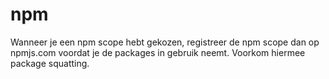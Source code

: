 # npm

Wanneer je een npm scope hebt gekozen, registreer de npm scope dan op npmjs.com voordat je de packages in gebruik neemt. Voorkom hiermee package squatting.
